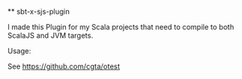 ** sbt-x-sjs-plugin

I made this Plugin for my Scala projects that need to compile to both ScalaJS and JVM targets.

Usage: 

See https://github.com/cgta/otest



